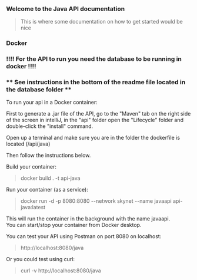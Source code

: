 ### Welcome to the Java API documentation
>This is where some documentation on how to get started would be nice

### Docker 

### !!!! For the API to run you need the database to be running in docker !!!!
###   ** See instructions in the bottom of the readme file located in the database folder **

To run your api in a Docker container:

First to generate a .jar file of the API, go to the "Maven" tab on the right
side of the screen in intelliJ, in the "api" folder open the "Lifecycle" folder
and double-click the "install" command.

Open up a terminal and make sure you are in the folder the dockerfile is located
(/api/java)

Then follow the instructions below.

Build your container:  
>docker build . -t api-java

Run your container (as a service):  
>docker run -d -p 8080:8080 --network skynet --name javaapi api-java:latest  

This will run the container in the background with the name javaapi.  
You can start/stop your container from Docker desktop.

You can test your API using Postman on port 8080 on localhost:
>http://localhost:8080/java

Or you could test using curl:
>curl -v http://localhost:8080/java

